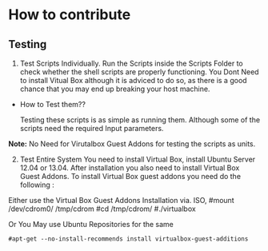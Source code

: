 How to contribute
=================


Testing
-------


1. Test Scripts Individually.
  Run the Scripts inside the Scripts Folder to check whether the shell scripts are properly functioning.
  You Dont Need to install Vitual Box although it is adviced to do so, as there is a good chance that you may end up breaking your host machine.
  
  * How to Test them??
    
    Testing these scripts is as simple as running them. Although some of the scripts need the required Input parameters.
    
  **Note:** No Need for Virutalbox Guest Addons for testing the scripts as units.

2. Test Entire System
  You need to install Virtual Box, install Ubuntu Server 12.04 or 13.04. After installation you also need to install Virtual Box Guest Addons.
  To install Virtual Box guest addons you need do the following :

  Either use the Virtual Box Guest Addons Installation via. ISO,
    #mount /dev/cdrom0/ /tmp/cdrom
    #cd /tmp/cdrom/
    #./virtualbox 
    
  Or You May use Ubuntu Repositories for the same
  
    #apt-get --no-install-recommends install virtualbox-guest-additions
    
